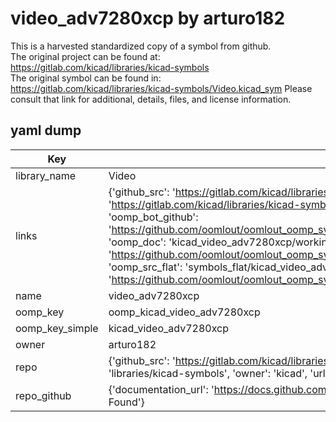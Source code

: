 # video_adv7280xcp by arturo182  
This is a harvested standardized copy of a symbol from github.  
The original project can be found at:  
https://gitlab.com/kicad/libraries/kicad-symbols  
The original symbol can be found in:
https://gitlab.com/kicad/libraries/kicad-symbols/Video.kicad_sym
Please consult that link for additional, details, files, and license information.  
## yaml dump  
| Key | Value |  
| --- | --- |  
| library_name | Video |  
| links | {'github_src': 'https://gitlab.com/kicad/libraries/kicad-symbols/Video.kicad_sym', 'github_src_repo': 'https://gitlab.com/kicad/libraries/kicad-symbols', 'oomp_bot': 'kicad_video_adv7280xcp/working', 'oomp_bot_github': 'https://github.com/oomlout/oomlout_oomp_symbol_bot/tree/main/kicad_video_adv7280xcp/working', 'oomp_doc': 'kicad_video_adv7280xcp/working', 'oomp_doc_github': 'https://github.com/oomlout/oomlout_oomp_symbol_doc/tree/main/kicad_video_adv7280xcp/working', 'oomp_src_flat': 'symbols_flat/kicad_video_adv7280xcp/working', 'oomp_src_flat_github': 'https://github.com/oomlout/oomlout_oomp_symbol_src/tree/main/kicad_video_adv7280xcp/working'} |  
| name | video_adv7280xcp |  
| oomp_key | oomp_kicad_video_adv7280xcp |  
| oomp_key_simple | kicad_video_adv7280xcp |  
| owner | arturo182 |  
| repo | {'github_src': 'https://gitlab.com/kicad/libraries/kicad-symbols/Video.kicad_sym', 'name': 'libraries/kicad-symbols', 'owner': 'kicad', 'url': 'https://gitlab.com/kicad/libraries/kicad-symbols'} |  
| repo_github | {'documentation_url': 'https://docs.github.com/rest/repos/repos#get-a-repository', 'message': 'Not Found'} |  

